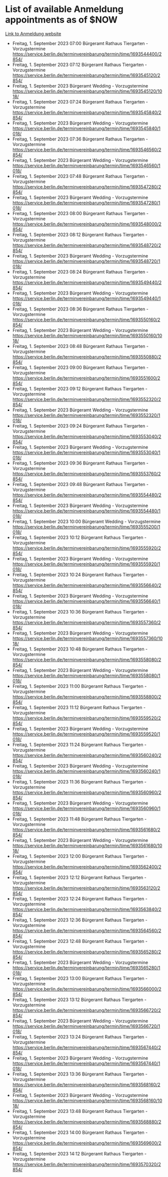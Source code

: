 # List of available Anmeldung appointments as of $NOW
[Link to Anmeldung website](https://service.berlin.de/terminvereinbarung/termin/tag.php?termin=1&anliegen[]=120686&dienstleisterlist=122210,122217,327316,122219,327312,122227,327314,122231,327346,122243,327348,122254,122252,329742,122260,329745,122262,329748,122271,327278,122273,327274,122277,327276,330436,122280,327294,122282,327290,122284,327292,122291,327270,122285,327266,122286,327264,122296,327268,150230,329760,122297,327286,122294,327284,122312,329763,122314,329775,122304,327330,122311,327334,122309,327332,317869,122281,327352,122279,329772,122283,122276,327324,122274,327326,122267,329766,122246,327318,122251,327320,122257,327322,122208,327298,122226,327300&herkunft=http%3A%2F%2Fservice.berlin.de%2Fdienstleistung%2F120686%2F)
- Freitag, 1. September 2023 07:00 Bürgeramt Rathaus Tiergarten - Vorzugstermine https://service.berlin.de/terminvereinbarung/termin/time/1693544400/2854/
- Freitag, 1. September 2023 07:12 Bürgeramt Rathaus Tiergarten - Vorzugstermine https://service.berlin.de/terminvereinbarung/termin/time/1693545120/2854/
- Freitag, 1. September 2023  Bürgeramt Wedding - Vorzugstermine https://service.berlin.de/terminvereinbarung/termin/time/1693545120/1018/
- Freitag, 1. September 2023 07:24 Bürgeramt Rathaus Tiergarten - Vorzugstermine https://service.berlin.de/terminvereinbarung/termin/time/1693545840/2854/
- Freitag, 1. September 2023  Bürgeramt Wedding - Vorzugstermine https://service.berlin.de/terminvereinbarung/termin/time/1693545840/1018/
- Freitag, 1. September 2023 07:36 Bürgeramt Rathaus Tiergarten - Vorzugstermine https://service.berlin.de/terminvereinbarung/termin/time/1693546560/2854/
- Freitag, 1. September 2023  Bürgeramt Wedding - Vorzugstermine https://service.berlin.de/terminvereinbarung/termin/time/1693546560/1018/
- Freitag, 1. September 2023 07:48 Bürgeramt Rathaus Tiergarten - Vorzugstermine https://service.berlin.de/terminvereinbarung/termin/time/1693547280/2854/
- Freitag, 1. September 2023  Bürgeramt Wedding - Vorzugstermine https://service.berlin.de/terminvereinbarung/termin/time/1693547280/1018/
- Freitag, 1. September 2023 08:00 Bürgeramt Rathaus Tiergarten - Vorzugstermine https://service.berlin.de/terminvereinbarung/termin/time/1693548000/2854/
- Freitag, 1. September 2023 08:12 Bürgeramt Rathaus Tiergarten - Vorzugstermine https://service.berlin.de/terminvereinbarung/termin/time/1693548720/2854/
- Freitag, 1. September 2023  Bürgeramt Wedding - Vorzugstermine https://service.berlin.de/terminvereinbarung/termin/time/1693548720/1018/
- Freitag, 1. September 2023 08:24 Bürgeramt Rathaus Tiergarten - Vorzugstermine https://service.berlin.de/terminvereinbarung/termin/time/1693549440/2854/
- Freitag, 1. September 2023  Bürgeramt Wedding - Vorzugstermine https://service.berlin.de/terminvereinbarung/termin/time/1693549440/1018/
- Freitag, 1. September 2023 08:36 Bürgeramt Rathaus Tiergarten - Vorzugstermine https://service.berlin.de/terminvereinbarung/termin/time/1693550160/2854/
- Freitag, 1. September 2023  Bürgeramt Wedding - Vorzugstermine https://service.berlin.de/terminvereinbarung/termin/time/1693550160/1018/
- Freitag, 1. September 2023 08:48 Bürgeramt Rathaus Tiergarten - Vorzugstermine https://service.berlin.de/terminvereinbarung/termin/time/1693550880/2854/
- Freitag, 1. September 2023 09:00 Bürgeramt Rathaus Tiergarten - Vorzugstermine https://service.berlin.de/terminvereinbarung/termin/time/1693551600/2854/
- Freitag, 1. September 2023 09:12 Bürgeramt Rathaus Tiergarten - Vorzugstermine https://service.berlin.de/terminvereinbarung/termin/time/1693552320/2854/
- Freitag, 1. September 2023  Bürgeramt Wedding - Vorzugstermine https://service.berlin.de/terminvereinbarung/termin/time/1693552320/1018/
- Freitag, 1. September 2023 09:24 Bürgeramt Rathaus Tiergarten - Vorzugstermine https://service.berlin.de/terminvereinbarung/termin/time/1693553040/2854/
- Freitag, 1. September 2023  Bürgeramt Wedding - Vorzugstermine https://service.berlin.de/terminvereinbarung/termin/time/1693553040/1018/
- Freitag, 1. September 2023 09:36 Bürgeramt Rathaus Tiergarten - Vorzugstermine https://service.berlin.de/terminvereinbarung/termin/time/1693553760/2854/
- Freitag, 1. September 2023 09:48 Bürgeramt Rathaus Tiergarten - Vorzugstermine https://service.berlin.de/terminvereinbarung/termin/time/1693554480/2854/
- Freitag, 1. September 2023  Bürgeramt Wedding - Vorzugstermine https://service.berlin.de/terminvereinbarung/termin/time/1693554480/1018/
- Freitag, 1. September 2023 10:00 Bürgeramt Wedding - Vorzugstermine https://service.berlin.de/terminvereinbarung/termin/time/1693555200/1018/
- Freitag, 1. September 2023 10:12 Bürgeramt Rathaus Tiergarten - Vorzugstermine https://service.berlin.de/terminvereinbarung/termin/time/1693555920/2854/
- Freitag, 1. September 2023  Bürgeramt Wedding - Vorzugstermine https://service.berlin.de/terminvereinbarung/termin/time/1693555920/1018/
- Freitag, 1. September 2023 10:24 Bürgeramt Rathaus Tiergarten - Vorzugstermine https://service.berlin.de/terminvereinbarung/termin/time/1693556640/2854/
- Freitag, 1. September 2023  Bürgeramt Wedding - Vorzugstermine https://service.berlin.de/terminvereinbarung/termin/time/1693556640/1018/
- Freitag, 1. September 2023 10:36 Bürgeramt Rathaus Tiergarten - Vorzugstermine https://service.berlin.de/terminvereinbarung/termin/time/1693557360/2854/
- Freitag, 1. September 2023  Bürgeramt Wedding - Vorzugstermine https://service.berlin.de/terminvereinbarung/termin/time/1693557360/1018/
- Freitag, 1. September 2023 10:48 Bürgeramt Rathaus Tiergarten - Vorzugstermine https://service.berlin.de/terminvereinbarung/termin/time/1693558080/2854/
- Freitag, 1. September 2023  Bürgeramt Wedding - Vorzugstermine https://service.berlin.de/terminvereinbarung/termin/time/1693558080/1018/
- Freitag, 1. September 2023 11:00 Bürgeramt Rathaus Tiergarten - Vorzugstermine https://service.berlin.de/terminvereinbarung/termin/time/1693558800/2854/
- Freitag, 1. September 2023 11:12 Bürgeramt Rathaus Tiergarten - Vorzugstermine https://service.berlin.de/terminvereinbarung/termin/time/1693559520/2854/
- Freitag, 1. September 2023  Bürgeramt Wedding - Vorzugstermine https://service.berlin.de/terminvereinbarung/termin/time/1693559520/1018/
- Freitag, 1. September 2023 11:24 Bürgeramt Rathaus Tiergarten - Vorzugstermine https://service.berlin.de/terminvereinbarung/termin/time/1693560240/2854/
- Freitag, 1. September 2023  Bürgeramt Wedding - Vorzugstermine https://service.berlin.de/terminvereinbarung/termin/time/1693560240/1018/
- Freitag, 1. September 2023 11:36 Bürgeramt Rathaus Tiergarten - Vorzugstermine https://service.berlin.de/terminvereinbarung/termin/time/1693560960/2854/
- Freitag, 1. September 2023  Bürgeramt Wedding - Vorzugstermine https://service.berlin.de/terminvereinbarung/termin/time/1693560960/1018/
- Freitag, 1. September 2023 11:48 Bürgeramt Rathaus Tiergarten - Vorzugstermine https://service.berlin.de/terminvereinbarung/termin/time/1693561680/2854/
- Freitag, 1. September 2023  Bürgeramt Wedding - Vorzugstermine https://service.berlin.de/terminvereinbarung/termin/time/1693561680/1018/
- Freitag, 1. September 2023 12:00 Bürgeramt Rathaus Tiergarten - Vorzugstermine https://service.berlin.de/terminvereinbarung/termin/time/1693562400/2854/
- Freitag, 1. September 2023 12:12 Bürgeramt Rathaus Tiergarten - Vorzugstermine https://service.berlin.de/terminvereinbarung/termin/time/1693563120/2854/
- Freitag, 1. September 2023 12:24 Bürgeramt Rathaus Tiergarten - Vorzugstermine https://service.berlin.de/terminvereinbarung/termin/time/1693563840/2854/
- Freitag, 1. September 2023 12:36 Bürgeramt Rathaus Tiergarten - Vorzugstermine https://service.berlin.de/terminvereinbarung/termin/time/1693564560/2854/
- Freitag, 1. September 2023 12:48 Bürgeramt Rathaus Tiergarten - Vorzugstermine https://service.berlin.de/terminvereinbarung/termin/time/1693565280/2854/
- Freitag, 1. September 2023  Bürgeramt Wedding - Vorzugstermine https://service.berlin.de/terminvereinbarung/termin/time/1693565280/1018/
- Freitag, 1. September 2023 13:00 Bürgeramt Rathaus Tiergarten - Vorzugstermine https://service.berlin.de/terminvereinbarung/termin/time/1693566000/2854/
- Freitag, 1. September 2023 13:12 Bürgeramt Rathaus Tiergarten - Vorzugstermine https://service.berlin.de/terminvereinbarung/termin/time/1693566720/2854/
- Freitag, 1. September 2023  Bürgeramt Wedding - Vorzugstermine https://service.berlin.de/terminvereinbarung/termin/time/1693566720/1018/
- Freitag, 1. September 2023 13:24 Bürgeramt Rathaus Tiergarten - Vorzugstermine https://service.berlin.de/terminvereinbarung/termin/time/1693567440/2854/
- Freitag, 1. September 2023  Bürgeramt Wedding - Vorzugstermine https://service.berlin.de/terminvereinbarung/termin/time/1693567440/1018/
- Freitag, 1. September 2023 13:36 Bürgeramt Rathaus Tiergarten - Vorzugstermine https://service.berlin.de/terminvereinbarung/termin/time/1693568160/2854/
- Freitag, 1. September 2023  Bürgeramt Wedding - Vorzugstermine https://service.berlin.de/terminvereinbarung/termin/time/1693568160/1018/
- Freitag, 1. September 2023 13:48 Bürgeramt Rathaus Tiergarten - Vorzugstermine https://service.berlin.de/terminvereinbarung/termin/time/1693568880/2854/
- Freitag, 1. September 2023 14:00 Bürgeramt Rathaus Tiergarten - Vorzugstermine https://service.berlin.de/terminvereinbarung/termin/time/1693569600/2854/
- Freitag, 1. September 2023 14:12 Bürgeramt Rathaus Tiergarten - Vorzugstermine https://service.berlin.de/terminvereinbarung/termin/time/1693570320/2854/
